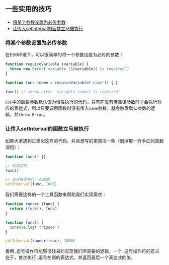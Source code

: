 ## 一些实用的技巧

- [将某个参数设置为必传参数](#将某个参数设置为必传参数)
- [让传入setInterval的函数立马被执行](#让传入setInterval的函数立马被执行)

### 将某个参数设置为必传参数

在ES6环境下，可以很简单的将一个参数设置为必传的参数：
```javascript
function requireVariable (variable) {
  throw new Error(`variable [${variable}] is required`)
}

function func (name = requireVariable('name')) { }

func() // throw error `variable [name] is required`
```

`ES6`中的函数参数默认值为惰性执行的代码，只有在没有传递该参数时才会执行对应的表达式，所以只要调用函数时没有传入`name`参数，就会触发默认参数的逻辑，并`throw Error`。  

### 让传入setInterval的函数立马被执行

如果大家遇到过类似这样的代码，并且想写的更简洁一些（删掉那一行手动的函数调用）：
```javascript
function func() {}

// 触发函数
func()

// 定时每秒执行一次函数
setInterval(func, 1000)
```

我们需要这样的一个工具函数来帮助我们实现需求：
```javascript
function runner (func) {
  return (func(), func)
}

function func() {
  console.log('trigger')
}

setInterval(runner(func), 1000)
```

善用`,`逗号操作符能够很轻易的实现我们所需要的逻辑，一个`,`逗号操作符的意义在于，依次执行`,`逗号左侧的表达式，并返回最后一个表达式的值。
